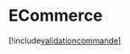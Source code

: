 # ECommerce

[!include[validationcommande](ecommerce.validationcommande.autogen.md)]


















































































